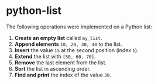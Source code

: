 # python-list
The following operations were implemented on a Python list:

1. **Create an empty list** called `my_list`.
2. **Append elements** `10, 20, 30, 40` to the list.
3. **Insert** the value `15` at the second position (index `1`).
4. **Extend** the list with `[50, 60, 70]`.
5. **Remove** the last element from the list.
6. **Sort** the list in ascending order.
7. **Find and print** the index of the value `30`.

